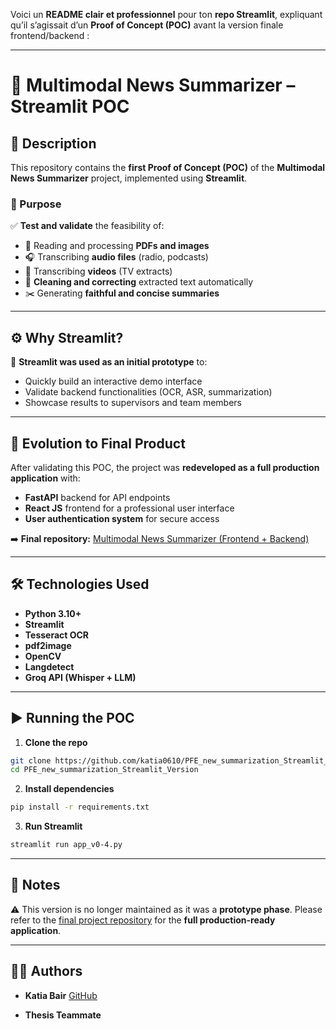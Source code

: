 Voici un **README clair et professionnel** pour ton **repo Streamlit**, expliquant qu’il s’agissait d’un **Proof of Concept (POC)** avant la version finale frontend/backend :

---

# 📰 Multimodal News Summarizer – Streamlit POC

## 🚀 Description

This repository contains the **first Proof of Concept (POC)** of the **Multimodal News Summarizer** project, implemented using **Streamlit**.

### 🎯 Purpose

✅ **Test and validate** the feasibility of:

* 📄 Reading and processing **PDFs and images**
* 🎧 Transcribing **audio files** (radio, podcasts)
* 🎥 Transcribing **videos** (TV extracts)
* 📝 **Cleaning and correcting** extracted text automatically
* ✂️ Generating **faithful and concise summaries**

---

## ⚙️ Why Streamlit?

🧪 **Streamlit was used as an initial prototype** to:

* Quickly build an interactive demo interface
* Validate backend functionalities (OCR, ASR, summarization)
* Showcase results to supervisors and team members

---

## 🔄 Evolution to Final Product

After validating this POC, the project was **redeveloped as a full production application** with:

* **FastAPI** backend for API endpoints
* **React JS** frontend for a professional user interface
* **User authentication system** for secure access

➡️ **Final repository:** [Multimodal News Summarizer (Frontend + Backend)](https://github.com/katia0610/PFE_new_summarization)

---

## 🛠️ Technologies Used

* **Python 3.10+**
* **Streamlit**
* **Tesseract OCR**
* **pdf2image**
* **OpenCV**
* **Langdetect**
* **Groq API (Whisper + LLM)**

---

## ▶️ Running the POC

1. **Clone the repo**

```bash
git clone https://github.com/katia0610/PFE_new_summarization_Streamlit_Version.git
cd PFE_new_summarization_Streamlit_Version
```

2. **Install dependencies**

```bash
pip install -r requirements.txt
```

3. **Run Streamlit**

```bash
streamlit run app_v0-4.py
```

---

## 📝 Notes

⚠️ This version is no longer maintained as it was a **prototype phase**.
Please refer to the [final project repository](https://github.com/katia0610/PFE_new_summarization) for the **full production-ready application**.

---

## 🧑‍💻 Authors

* **Katia Bair**
  [GitHub](https://github.com/katia0610)

* **Thesis Teammate**


